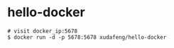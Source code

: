 # hello-docker

```shell
# visit docker_ip:5678
$ docker run -d -p 5678:5678 xudafeng/hello-docker
```
